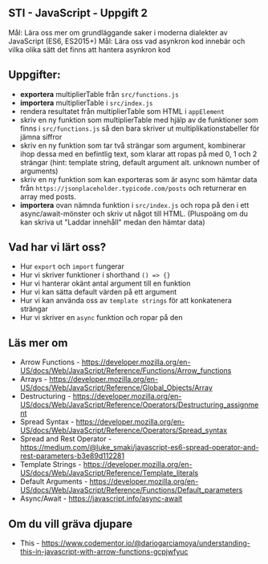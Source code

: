 ## STI - JavaScript - Uppgift 2

Mål: Lära oss mer om grundläggande saker i moderna dialekter av JavaScript (ES6, ES2015+)
Mål: Lära oss vad asynkron kod innebär och vilka olika sätt det finns att hantera asynkron kod

## Uppgifter:

- __exportera__ multiplierTable från `src/functions.js`
- __importera__ multiplierTable i `src/index.js`
- rendera resultatet från multiplierTable som HTML i `appElement`
- skriv en ny funktion som multiplierTable med hjälp av de funktioner som finns i `src/functions.js` så den bara skriver ut multiplikationstabeller för jämna siffror
- skriv en ny funktion som tar två strängar som argument, kombinerar ihop dessa med en befintlig text, som klarar att ropas på med 0, 1 och 2 strängar (hint: template string, default argument alt. unknown number of arguments)
- skriv en ny funktion som kan exporteras som är async som hämtar data från `https://jsonplaceholder.typicode.com/posts` och returnerar en array med posts.
- __importera__ ovan nämnda funktion i `src/index.js` och ropa på den i ett async/await-mönster och skriv ut något till HTML. (Pluspoäng om du kan skriva ut "Laddar innehåll" medan den hämtar data)

## Vad har vi lärt oss?

- Hur `export` och `import` fungerar
- Hur vi skriver funktioner i shorthand `() => {}`
- Hur vi hanterar okänt antal argument till en funktion
- Hur vi kan sätta default värden på ett argument
- Hur vi kan använda oss av `template strings` för att konkatenera strängar
- Hur vi skriver en `async` funktion och ropar på den

## Läs mer om

- Arrow Functions - https://developer.mozilla.org/en-US/docs/Web/JavaScript/Reference/Functions/Arrow_functions
- Arrays - https://developer.mozilla.org/en-US/docs/Web/JavaScript/Reference/Global_Objects/Array
- Destructuring - https://developer.mozilla.org/en-US/docs/Web/JavaScript/Reference/Operators/Destructuring_assignment
- Spread Syntax - https://developer.mozilla.org/en-US/docs/Web/JavaScript/Reference/Operators/Spread_syntax
- Spread and Rest Operator - https://medium.com/@luke_smaki/javascript-es6-spread-operator-and-rest-parameters-b3e89d112281
- Template Strings - https://developer.mozilla.org/en-US/docs/Web/JavaScript/Reference/Template_literals
- Default Arguments - https://developer.mozilla.org/en-US/docs/Web/JavaScript/Reference/Functions/Default_parameters
- Async/Await - https://javascript.info/async-await

## Om du vill gräva djupare

- This - https://www.codementor.io/@dariogarciamoya/understanding-this-in-javascript-with-arrow-functions-gcpjwfyuc

